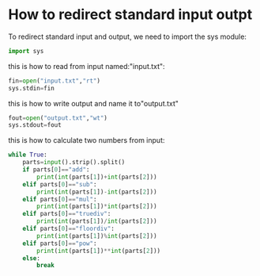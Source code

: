 # How to redirect standard input outpt

To redirect standard input and output, we need to import the sys module:
```python 
import sys
```
this is how to read from input named:"input.txt":
```python 
fin=open("input.txt","rt")
sys.stdin=fin
```
this is how to write output and name it to"output.txt"
```python 
fout=open("output.txt","wt")
sys.stdout=fout
```
this is how to calculate two numbers from input:
```python
while True:
    parts=input().strip().split()
    if parts[0]=="add":
        print(int(parts[1])+int(parts[2]))
    elif parts[0]=="sub":
        print(int(parts[1])-int(parts[2]))
    elif parts[0]=="mul":
        print(int(parts[1])*int(parts[2]))
    elif parts[0]=="truediv":
        print(int(parts[1])/int(parts[2]))
    elif parts[0]=="floordiv":
        print(int(parts[1])%int(parts[2]))
    elif parts[0]=="pow":
        print(int(parts[1])**int(parts[2]))
    else:
        break
```
